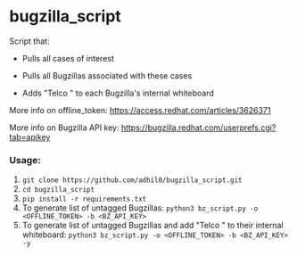 # bugzilla_script

Script that:

- Pulls all cases of interest

- Pulls all Bugzillas associated with these cases

- Adds "Telco " to each Bugzilla's internal whiteboard

More info on offline_token: https://access.redhat.com/articles/3626371

More info on Bugzilla API key: https://bugzilla.redhat.com/userprefs.cgi?tab=apikey

### Usage:

  

1. `git clone https://github.com/adhil0/bugzilla_script.git`
2. `cd bugzilla_script`
3. `pip install -r requirements.txt`
4.  To generate list of untagged Bugzillas: `python3 bz_script.py -o <OFFLINE_TOKEN> -b <BZ_API_KEY>`
5. To generate list of untagged Bugzillas and add "Telco " to their internal whiteboard: `python3 bz_script.py -o <OFFLINE_TOKEN> -b <BZ_API_KEY> -y`